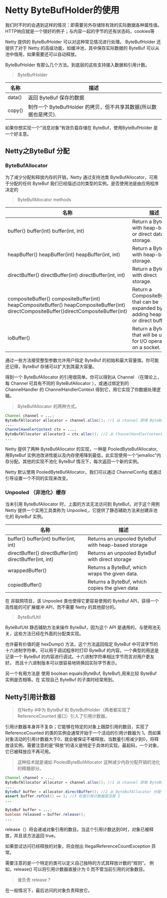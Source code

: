 # Netty ByteBufHolder的使用

我们时不时的会遇到这样的情况：即需要另外存储除有效的实际数据各种属性值。HTTP响应就是一个很好的例子；与内容一起的字节的还有状态码，cookies等

Netty 提供的 ByteBufHolder 可以对这种常见情况进行处理。 ByteBufHolder 还提供了对于 Netty 的高级功能，如缓冲池，其中保存实际数据的 ByteBuf 可以从池中借用，如果需要还可以自动释放。

ByteBufHolder 有那么几个方法。到底层的这些支持接入数据和引用计数。

>ByteBufHolder

名称|描述
-|-
data()|	返回 ByteBuf 保存的数据
copy()|	制作一个 ByteBufHolder 的拷贝，但不共享其数据(所以数据也是拷贝).

如果你想实现一个“消息对象”有效负载存储在 ByteBuf，使用ByteBufHolder 是一个好主意。

## Netty之ByteBuf 分配

### ByteBufAllocator

为了减少分配和释放内存的开销，Netty 通过支持池类 ByteBufAllocator，可用于分配的任何 ByteBuf 我们已经描述过的类型的实例。是否使用池是由应用程序决定的

>ByteBufAllocator methods

名称|描述
-|-
buffer() buffer(int) buffer(int, int)	|Return a ByteBuf with heap-based or direct data storage.
heapBuffer() heapBuffer(int) heapBuffer(int, int)|	Return a ByteBuf with heap-based storage.
directBuffer() directBuffer(int) directBuffer(int, int)	|Return a ByteBuf with direct storage.
compositeBuffer() compositeBuffer(int) heapCompositeBuffer() heapCompositeBuffer(int) directCompositeBuffer()directCompositeBuffer(int)	|Return a CompositeByteBuf that can be expanded by adding heapbased or direct buffers.
ioBuffer()	|Return a ByteBuf that will be used for I/O operations on a socket.


通过一些方法接受整型参数允许用户指定 ByteBuf 的初始和最大容量值。你可能还记得，ByteBuf 存储可以扩大到其最大容量。

得到一个 ByteBufAllocator 的引用很简单。你可以得到从 Channel （在理论上，每 Channel 可具有不同的 ByteBufAllocator ），或通过绑定到的 ChannelHandler 的 ChannelHandlerContext 得到它，用它实现了你数据处理逻辑。

>ByteBufAllocator 的两种方式。

```java
Channel channel = ...;
ByteBufAllocator allocator = channel.alloc(); //1 从 channel 获得 ByteBufAllocator
....
ChannelHandlerContext ctx = ...;
ByteBufAllocator allocator2 = ctx.alloc(); //2 从 ChannelHandlerContext 获得 ByteBufAllocator
...
```

Netty 提供了两种 ByteBufAllocator 的实现，一种是 PooledByteBufAllocator,用ByteBuf 实例池改进性能以及内存使用降到最低，此实现使用一个“jemalloc”内存分配。其他的实现不池化 ByteBuf 情况下，每次返回一个新的实例。

Netty 默认使用 PooledByteBufAllocator，我们可以通过 ChannelConfig 或通过引导设置一个不同的实现来改变。

### Unpooled （非池化）缓存

当未引用 ByteBufAllocator 时，上面的方法无法访问到 ByteBuf。对于这个用例 Netty 提供一个实用工具类称为 Unpooled,，它提供了静态辅助方法来创建非池化的 ByteBuf 实例。

名称|描述
-|-
buffer() buffer(int) buffer(int, int)|	Returns an unpooled ByteBuf with heap-based storage
directBuffer() directBuffer(int) directBuffer(int, int)	|Returns an unpooled ByteBuf with direct storage
wrappedBuffer()	|Returns a ByteBuf, which wraps the given data.
copiedBuffer()	|Returns a ByteBuf, which copies the given data

在 非联网项目，该 Unpooled 类也使得它更容易使用的 ByteBuf API，获得一个高性能的可扩展缓冲 API，而不需要 Netty 的其他部分的。

>ByteBufUtil

ByteBufUtil 静态辅助方法来操作 ByteBuf，因为这个 API 是通用的，与使用池无关，这些方法已经在外面的分配类实现。

也许最有价值的是 hexDump() 方法，这个方法返回指定 ByteBuf 中可读字节的十六进制字符串，可以用于调试程序时打印 ByteBuf 的内容。一个典型的用途是记录一个 ByteBuf 的内容进行调试。十六进制字符串相比字节而言对用户更友好。 而且十六进制版本可以很容易地转换回实际字节表示。

另一个有用方法是 使用 boolean equals(ByteBuf, ByteBuf),用来比较 ByteBuf 实例是否相等。在 实现自己 ByteBuf 的子类时经常用到。

## Netty引用计数器

>在Netty 4中为 ByteBuf 和 ByteBufHolder（两者都实现了 ReferenceCounted 接口）引入了引用计数器。

引用计数器本身并不复杂；它能够在特定的对象上跟踪引用的数目，实现了ReferenceCounted 的类的实例会通常开始于一个活动的引用计数器为 1。而如果对象活动的引用计数器大于0，就会被保证不被释放。当数量引用减少到0，将释放该实例。需要注意的是“释放”的语义是特定于具体的实现。最起码，一个对象，它已被释放应不再可用。

>这种技术就是诸如 PooledByteBufAllocator 这种减少内存分配开销的池化的精髓部分。

```java
Channel channel = ...;
ByteBufAllocator allocator = channel.alloc(); //1 从 channel 获取 ByteBufAllocator
....
ByteBuf buffer = allocator.directBuffer(); //2 从 ByteBufAllocator 分配一个 ByteBuf
assert buffer.refCnt() == 1; //3 检查引用计数器是否是 1
...
```

```java
ByteBuf buffer = ...;
boolean released = buffer.release(); 
...
```

release（）将会递减对象引用的数目。当这个引用计数达到0时，对象已被释放，并且该方法返回 true。

如果尝试访问已经释放的对象，将会抛出 IllegalReferenceCountException 异常。

需要注意的是一个特定的类可以定义自己独特的方式其释放计数的“规则”。 例如，release() 可以将引用计数器直接计为 0 而不管当前引用的对象数目。

>谁负责 release？

在一般情况下，最后访问的对象负责释放它。

